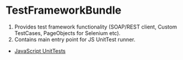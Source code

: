 TestFrameworkBundle
===================
1. Provides test framework functionality (SOAP/REST client, Custom TestCases, PageObjects for Selenium etc).
2. Contains main entry point for JS UnitTest runner.


- [JavaScript UnitTests](./Resources/doc/reference/js_unittests.md)
